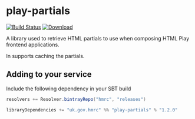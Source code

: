 play-partials
=============

[![Build Status](https://travis-ci.org/hmrc/play-partials.svg?branch=add-travis)](https://travis-ci.org/hmrc/play-partials) [ ![Download](https://api.bintray.com/packages/hmrc/releases/play-partials/images/download.svg) ](https://bintray.com/hmrc/releases/play-partials/_latestVersion)

A library used to retrieve HTML partials to use when composing HTML Play frontend applications.

In supports caching the partials.

## Adding to your service

Include the following dependency in your SBT build

```scala
resolvers += Resolver.bintrayRepo("hmrc", "releases")

libraryDependencies += "uk.gov.hmrc" %% "play-partials" % "1.2.0"
```

